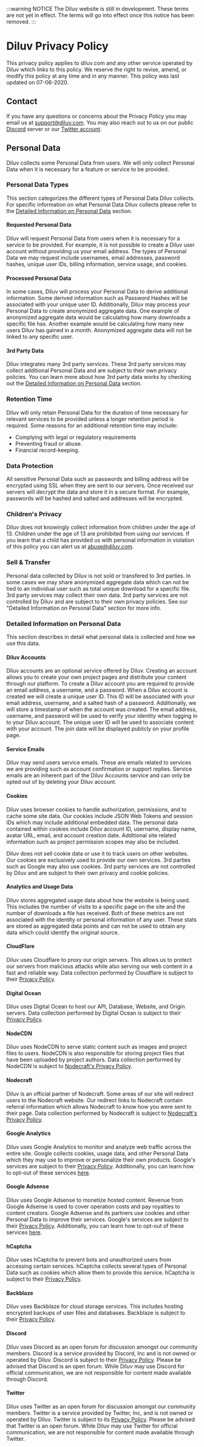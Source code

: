 :::warning NOTICE
The Diluv website is still in development. These terms are not yet in effect. The terms will go into effect once this notice has been removed.
:::

# Diluv Privacy Policy

This privacy policy applies to diluv.com and any other service operated by Diluv which links to this policy. We reserve the right to revise, amend, or modify this policy at any time and in any manner. This policy was last updated on 07-06-2020.

## Contact
If you have any questions or concerns about the Privacy Policy you may email us at support@diluv.com. You may also reach out to us on our public [Discord](https://discord.diluv.com) server or our [Twitter account](https://twitter.com/DiluvSupport).

## Personal Data
Diluv collects some Personal Data from users. We will only collect Personal Data when it is necessary for a feature or service to be provided.

### Personal Data Types
This section categorizes the different types of Personal Data Diluv collects. For specific information on what Personal Data Diluv collects please refer to the [Detailed Information on Personal Data]() section. 

#### Requested Personal Data
Diluv will request Personal Data from users when it is necessary for a service to be provided. For example, it is not possible to create a Diluv user account without providing us your email address. The types of Personal Data we may request include usernames, email addresses, password hashes, unique user IDs, billing information, service usage, and cookies.

#### Processed Personal Data
In some cases, Diluv will process your Personal Data to derive additional information. Some derived information such as Password Hashes will be associated with your unique user ID. Additionally, Diluv may process your Personal Data to create anonymized aggregate data. One example of anonymized aggregate data would be calculating how many downloads a specific file has. Another example would be calculating how many new users Diluv has gained in a month. Anonymized aggregate data will not be linked to any specific user.

#### 3rd Party Data
Diluv integrates many 3rd party services. These 3rd party services may collect additional Personal Data and are subject to their own privacy policies. You can learn more about how 3rd party data works by checking out the [Detailed Information on Personal Data]() section.

### Retention Time
Diluv will only retain Personal Data for the duration of time necessary for relevant services to be provided unless a longer retention period is required. Some reasons for an additional retention time may include:
- Complying with legal or regulatory requirements
- Preventing fraud or abuse.
- Financial record-keeping.

### Data Protection
All sensitive Personal Data such as passwords and billing address will be encrypted using SSL when they are sent to our servers. Once received our servers will decrypt the data and store it in a secure format. For example, passwords will be hashed and salted and addresses will be encrypted.

### Children's Privacy
Diluv does not knowingly collect information from children under the age of 13. Children under the age of 13 are prohibited from using our services. If you learn that a child has provided us with personal information in violation of this policy you can alert us at abuse@diluv.com.

### Sell & Transfer
Personal data collected by Diluv is not sold or transfered to 3rd parties. In some cases we may share anonymized aggregate data which can not be tied to an individual user such as total unique download for a specific file. 3rd party services may collect their own data. 3rd party services are not controlled by Diluv and are subject to their own privacy policies. See our "Detailed Information on Personal Data" section for more info.

### Detailed Information on Personal Data
This section describes in detail what personal data is collected and how we use this data.

#### Diluv Accounts
Diluv accounts are an optional service offered by Diluv. Creating an account allows you to create your own project pages and distribute your content through our platform. To create a Diluv account you are required to provide an email address, a username, and a password. When a Diluv account is created we will create a unique user ID. This ID will be associated with your email address, username, and a salted hash of a password. Additionally, we will store a timestamp of when the account was created. The email address, username, and password will be used to verify your identity when logging in to your Diluv account. The unique user ID will be used to associate content with your account. The join date will be displayed publicly on your profile page.

#### Service Emails
Diluv may send users service emails. These are emails related to services we are providing such as account confirmation or support replies. Service emails are an inherent part of the Diluv Accounts service and can only be opted out of by deleting your Diluv account.

#### Cookies
Diluv uses browser cookies to handle authorization, permissions, and to cache some site data. Our cookies include JSON Web Tokens and session IDs which may include additional embedded data. The personal data contained within cookies include Diluv account ID, username, display name, avatar URL, email, and account creation date. Additional site related information such as project permission scopes may also be included.

Diluv does not sell cookie data or use it to track users on other websites. Our cookies are exclusively used to provide our own services. 3rd parties such as Google may also use cookies. 3rd party services are not controlled by Diluv and are subject to their own privacy and cookie policies.

#### Analytics and Usage Data
Diluv stores aggregated usage data about how the website is being used. This includes the number of visits to a specific page on the site and the number of downloads a file has received. Both of these metrics are not associated with the identity or personal information of any user. These stats are stored as aggregated data points and can not be used to obtain any data which could identify the original source.

#### CloudFlare
Diluv uses Cloudflare to proxy our origin servers. This allows us to protect our servers from malicious attacks while also serving our web content in a fast and reliable way. Data collection performed by Cloudflare is subject to their [Privacy Policy](https://www.cloudflare.com/privacypolicy/).

#### Digital Ocean
Diluv uses Digital Ocean to host our API, Database, Website, and Origin servers. Data collection performed by Digital Ocean is subject to their [Privacy Policy](https://www.digitalocean.com/legal/privacy-policy/).

#### NodeCDN
Diluv uses NodeCDN to serve static content such as images and project files to users. NodeCDN is also responsible for storing project files that have been uploaded by project authors. Data collection performed by NodeCDN is subject to [Nodecraft's Privacy Policy](https://nodecraft.com/legal/privacy-policy).

#### Nodecraft
Diluv is an official partner of Nodecraft. Some areas of our site will redirect users to the Nodecraft website. Our redirect links to Nodecraft contain referral information which allows Nodecraft to know how you were sent to their page. Data collection performed by Nodecraft is subject to [Nodecraft's Privacy Policy](https://nodecraft.com/legal/privacy-policy).

#### Google Analytics
Diluv uses Google Analytics to monitor and analyze web traffic across the entire site. Google collects cookies, usage data, and other Personal Data which they may use to improve or personalize their own products. Google's services are subject to their [Privacy Policy](https://policies.google.com/privacy?hl=en). Additionally, you can learn how to opt-out of these services [here](https://tools.google.com/dlpage/gaoptout?hl=en).

#### Google Adsense
Diluv uses Google Adsense to monetize hosted content. Revenue from Google Adsense is used to cover operation costs and pay royalties to content creators. Google Adsense and its partners use cookies and other Personal Data to improve their services. Google's services are subject to their [Privacy Policy](https://policies.google.com/privacy?hl=en). Additionally, you can learn how to opt-out of these services [here](https://tools.google.com/dlpage/gaoptout?hl=en).

#### hCaptcha
Diluv uses hCaptcha to prevent bots and unauthorized users from accessing certain services. hCaptcha collects several types of Personal Data such as cookies which allow them to provide this service. hCaptcha is subject to their [Privacy Policy](https://www.hcaptcha.com/privacy).

#### Backblaze
Diluv uses Backblaze for cloud storage services. This includes hosting encrypted backups of user files and databases. Backblaze is subject to their [Privacy Policy](https://www.backblaze.com/company/privacy.html).

#### Discord
Diluv uses Discord as an open forum for discussion amongst our community members. Discord is a service provided by Discord, Inc and is not owned or operated by Diluv. Discord is subject to their [Privacy Policy](https://discord.com/privacy). Please be advised that Discord is an open forum. While Diluv may use Discord for official communication, we are not responsible for content made available through Discord.

#### Twitter
Diluv uses Twitter as an open forum for discussion amongst our community members. Twitter is a service provided by Twitter, Inc, and is not owned or operated by Diluv. Twitter is subject to its [Privacy Policy](https://twitter.com/en/privacy). Please be advised that Twitter is an open forum. While Diluv may use Twitter for official communication, we are not responsible for content made available through Twitter.